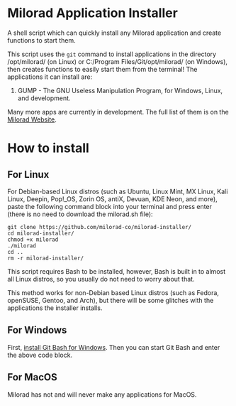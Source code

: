 # Milorad Application Installer
A shell script which can quickly install any Milorad application and create functions to start them.

This script uses the `git` command to install applications in the directory /opt/milorad/ (on Linux) or C:/Program Files/Git/opt/milorad/ (on Windows), then creates functions to easily start them from the terminal! The applications it can install are:
1. GUMP - The GNU Useless Manipulation Program, for Windows, Linux, and development.

Many more apps are currently in development. The full list of them is on the [Milorad Website](https://milorad-co.github.io/).
# How to install
## For Linux
For Debian-based Linux distros (such as Ubuntu, Linux Mint, MX Linux, Kali Linux, Deepin, Pop!_OS, Zorin OS, antiX, Devuan, KDE Neon, and more), paste the following command block into your terminal and press enter (there is no need to download the milorad.sh file):
```
git clone https://github.com/milorad-co/milorad-installer/
cd milorad-installer/
chmod +x milorad
./milorad
cd ..
rm -r milorad-installer/
```
This script requires Bash to be installed, however, Bash is built in to almost all Linux distros, so you usually do not need to worry about that.

This method works for non-Debian based Linux distros (such as Fedora, openSUSE, Gentoo, and Arch), but there will be some glitches with the applications the installer installs.
## For Windows
First, [install Git Bash for Windows](https://git-scm.com/downloads/win). Then you can start Git Bash and enter the above code block.
## For MacOS
Milorad has not and will never make any applications for MacOS.
